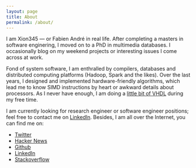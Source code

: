 ```yaml
---
layout: page
title: About
permalink: /about/
---
```

I am Xion345 — or Fabien André in real life. After completing a masters in software enginering, I moved on to a PhD in multimedia databases. I occasionally blog on my weekend projects or interesting issues I come across at work.

Fond of system software, I am enthralled by compilers, databases and distributed computing platforms (Hadoop, Spark and the likes). Over the last years, I designed and implemented hardware-friendly algorithms, which lead me to know SIMD instructions by heart or awkward details about processors. As I never have enough, I am doing a [little bit of VHDL](https://github.com/Xion345/fpga-projects) during my free time.

I am currently looking for research engineer or software engineer positions; feel free to contact me on [LinkedIn](https://www.linkedin.com/in/fabienandre90). Besides, I am all over the Internet, you can find me on:

- [Twitter](https://twitter.com/_Xion345)
- [Hacker News](https://news.ycombinator.com/threads?id=Xion345)
- [Github](https://github.com/Xion345)
- [LinkedIn](https://www.linkedin.com/in/fabienandre90)
- [Stackoverflow](http://stackoverflow.com/users/955170/xion345)



